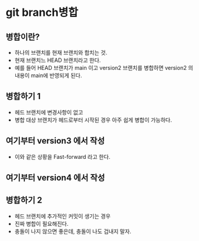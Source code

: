 # git branch병합

## 병합이란?
 - 하나의 브랜치를 현재 브랜치와 합치는 것.
 - 현재 브랜치느 HEAD 브랜치라고 한다.
 - 예를 들어 HEAD 브랜치가 main 이고 version2 브랜치를
   병합하면 version2 의 내용이 main에 반영되게 된다.


## 병합하기 1
 - 헤드 브랜치에 변경사항이 없고
 - 병합 대상 브랜치가 헤드로부터 시작된 경우 아주 쉽게
   병합이 가능하다.


## 여기부터 version3 에서 작성
 - 이와 같은 상황을 Fast-forward 라고 한다.


## 여기부터 version4 에서 작성
## 병합하기 2
 - 헤드 브랜치에 추가적인 커밋이 생기는 경우
 - 진짜 병합이 필요해진다.
 - 충돌이 나지 않으면 좋은데, 충돌이 나도 겁내지 말자.
